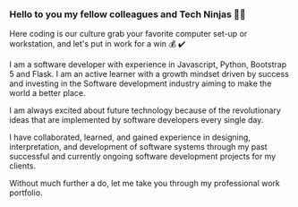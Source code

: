### Hello to you my fellow colleagues and Tech Ninjas 🥷👋
Here coding is our culture grab your favorite computer set-up or workstation, and let's put in work for a win 💰 ✔️

<!--
**KyleGichez/KyleGichez** is a ✨ _special_ ✨ repository because its `README.md` (this file) appears on your GitHub profile.

Here are some ideas to get you started:

- 🔭 I’m currently working on ...
- 🌱 I’m currently learning ...
- 👯 I’m looking to collaborate on ...
- 🤔 I’m looking for help with ...
- 💬 Ask me about ...
- 📫 How to reach me: ...
- 😄 Pronouns: ...
- ⚡ Fun fact: ...
-->
I am a software developer with experience in Javascript, Python, Bootstrap 5 and Flask. I am an active learner with a growth mindset driven by success and investing in the Software development industry aiming to make the world a better place.

I am always excited about future technology because of the revolutionary ideas that are implemented by software developers every single day.

I have collaborated, learned, and gained experience in designing, interpretation, and development of software systems through my past successful and currently ongoing software development projects for my clients.

Without much further a do, let me take you through my professional work portfolio.

